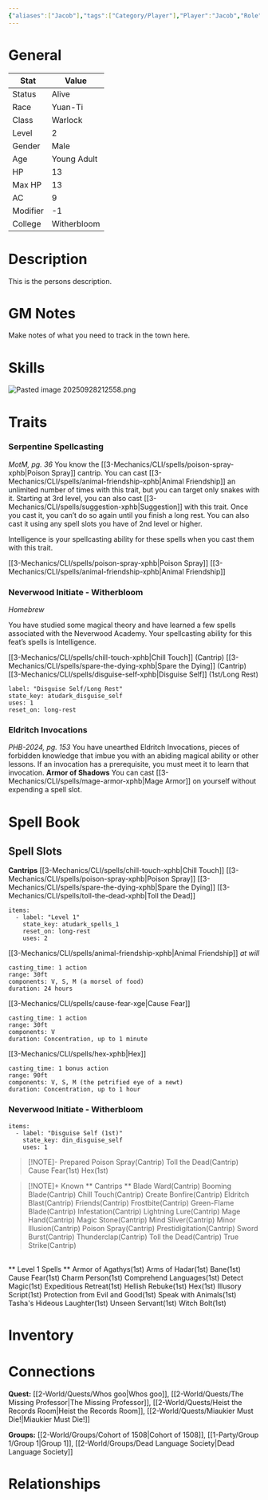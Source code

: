 ```yaml
---
{"aliases":["Jacob"],"tags":["Category/Player"],"Player":"Jacob","Role":"Player","level":2,"hp":13,"max_hp":13,"ac":9,"modifier":-1,"pasperc":11,"Status":"Active","PlayerKnownLanguages":["Common","Draconic","Sylvan"],"faction_standing":{"Faction Name 1":1,"Faction Name 3":3},"char_race":"Yuan-Ti","char_class":"Warlock","char_gender":"Male","char_status":"Alive","char_age":"Young Adult","char_role":"Player","char_items":[],"Connected_Quests":["[[2-World/Quests/Whos goo.md|Whos goo]]","[[2-World/Quests/The Missing Professor.md|The Missing Professor]]","[[2-World/Quests/Heist the Records Room.md|Heist the Records Room]]","[[2-World/Quests/Miaukier Must Die!.md|Miaukier Must Die!]]"],"Connected_Groups":["[[2-World/Groups/Cohort of 1508.md|Cohort of 1508]]","[[1-Party/Group 1/Group 1.md|Group 1]]","[[2-World/Groups/Dead Language Society.md|Dead Language Society]]"],"parents":["Father","Mother"],"partner":["Partner"],"children":["Child"],"enemies":["Enemy"],"allies":["Friend"],"siblings":["Brother","Sister"],"obsidianUIMode":"preview","MyContainer":null,"MyCategory":null,"image":"Jacob.png","char_college":"Witherbloom","dg-publish":true,"dg-path":"Party/Group 1/Atudark.md","permalink":"/party/group-1/atudark/","dgPassFrontmatter":true,"updated":"2025-09-28T21:35:46.000+01:00"}
---
```



# General


| Stat     | Value       |
| -------- | ----------- |
| Status   | Alive       |
| Race     | Yuan-Ti     |
| Class    | Warlock     |
| Level    | 2           |
| Gender   | Male        |
| Age      | Young Adult |
| HP       | 13          |
| Max HP   | 13          |
| AC       | 9           |
| Modifier | -1          |
| College  | Witherbloom |

# Description

This is the persons description. 


# GM Notes

Make notes of what you need to track in the town here. 

# Skills

![Pasted image 20250928212558.png](/img/user/z_Assets/Pasted%20image%2020250928212558.png)
# Traits

### Serpentine Spellcasting
*MotM, pg. 36*
You know the [[3-Mechanics/CLI/spells/poison-spray-xphb\|Poison Spray]] cantrip. You can cast [[3-Mechanics/CLI/spells/animal-friendship-xphb\|Animal Friendship]] an unlimited number of times with this trait, but you can target only snakes with it. Starting at 3rd level, you can also cast [[3-Mechanics/CLI/spells/suggestion-xphb\|Suggestion]] with this trait. Once you cast it, you can’t do so again until you finish a long rest. You can also cast it using any spell slots you have of 2nd level or higher.

Intelligence is your spellcasting ability for these spells when you cast them with this trait.

[[3-Mechanics/CLI/spells/poison-spray-xphb\|Poison Spray]]
[[3-Mechanics/CLI/spells/animal-friendship-xphb\|Animal Friendship]] 

### Neverwood Initiate - Witherbloom
*Homebrew*

You have studied some magical theory and have learned a few spells associated with the Neverwood Academy.
Your spellcasting ability for this feat’s spells is Intelligence.

[[3-Mechanics/CLI/spells/chill-touch-xphb\|Chill Touch]] (Cantrip)
[[3-Mechanics/CLI/spells/spare-the-dying-xphb\|Spare the Dying]] (Cantrip)
[[3-Mechanics/CLI/spells/disguise-self-xphb\|Disguise Self]] (1st/Long Rest)
```consumable
label: "Disguise Self/Long Rest"
state_key: atudark_disguise_self
uses: 1
reset_on: long-rest
```

### Eldritch Invocations
*PHB-2024, pg. 153*
You have unearthed Eldritch Invocations, pieces of forbidden knowledge that imbue you with an abiding magical ability or other lessons. If an invocation has a prerequisite, you must meet it to learn that invocation.
**Armor of Shadows**
You can cast [[3-Mechanics/CLI/spells/mage-armor-xphb\|Mage Armor]] on yourself without expending a spell slot.

# Spell Book

## Spell Slots
**Cantrips**
[[3-Mechanics/CLI/spells/chill-touch-xphb\|Chill Touch]]
[[3-Mechanics/CLI/spells/poison-spray-xphb\|Poison Spray]]
[[3-Mechanics/CLI/spells/spare-the-dying-xphb\|Spare the Dying]]
[[3-Mechanics/CLI/spells/toll-the-dead-xphb\|Toll the Dead]]

```consumable
items:
  - label: "Level 1"
    state_key: atudark_spells_1
    reset_on: long-rest
    uses: 2

```
[[3-Mechanics/CLI/spells/animal-friendship-xphb\|Animal Friendship]] *at will*
```spell-components
casting_time: 1 action
range: 30ft
components: V, S, M (a morsel of food)
duration: 24 hours
```
[[3-Mechanics/CLI/spells/cause-fear-xge\|Cause Fear]] 
```spell-components
casting_time: 1 action
range: 30ft
components: V
duration: Concentration, up to 1 minute
```
[[3-Mechanics/CLI/spells/hex-xphb\|Hex]]
```spell-components
casting_time: 1 bonus action
range: 90ft
components: V, S, M (the petrified eye of a newt)
duration: Concentration, up to 1 hour
```

### Neverwood Initiate - Witherbloom
```consumable
items:
  - label: "Disguise Self (1st)"
    state_key: din_disguise_self
    uses: 1
```

> [!NOTE]- Prepared
> Poison Spray(Cantrip)
  Toll the Dead(Cantrip)
  Cause Fear(1st)
  Hex(1st)

> [!NOTE]+ Known
> ** Cantrips **
> Blade Ward(Cantrip)
  Booming Blade(Cantrip)
  Chill Touch(Cantrip)
  Create Bonfire(Cantrip)
  Eldritch Blast(Cantrip)
  Friends(Cantrip)
  Frostbite(Cantrip)
  Green-Flame Blade(Cantrip)
  Infestation(Cantrip)
  Lightning Lure(Cantrip)
  Mage Hand(Cantrip)
  Magic Stone(Cantrip)
  Mind Sliver(Cantrip)
  Minor Illusion(Cantrip)
  Poison Spray(Cantrip)
  Prestidigitation(Cantrip)
  Sword Burst(Cantrip)
  Thunderclap(Cantrip)
  Toll the Dead(Cantrip)
  True Strike(Cantrip) 
  <br>
  ** Level 1 Spells **
  Armor of Agathys(1st)
  Arms of Hadar(1st)
  Bane(1st)
  Cause Fear(1st)
  Charm Person(1st)
  Comprehend Languages(1st)
  Detect Magic(1st)
  Expeditious Retreat(1st)
  Hellish Rebuke(1st)
  Hex(1st)
  Illusory Script(1st)
  Protection from Evil and Good(1st)
  Speak with Animals(1st)
  Tasha's Hideous Laughter(1st)
  Unseen Servant(1st)
  Witch Bolt(1st)

# Inventory

# Connections

**Quest:** [[2-World/Quests/Whos goo\|Whos goo]], [[2-World/Quests/The Missing Professor\|The Missing Professor]], [[2-World/Quests/Heist the Records Room\|Heist the Records Room]], [[2-World/Quests/Miaukier Must Die!\|Miaukier Must Die!]]

**Groups:** [[2-World/Groups/Cohort of 1508\|Cohort of 1508]], [[1-Party/Group 1/Group 1\|Group 1]], [[2-World/Groups/Dead Language Society\|Dead Language Society]]

# Relationships
